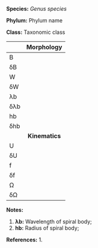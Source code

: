 **Species:** *Genus species*

**Phylum:** Phylum name

**Class:** Taxonomic class


|     | **Morphology** |
|:--- | :------------: |
| B   |  |
| δB  |  |
| W   |  |
| δW  |  |
| λb  |  |
| δλb |  |
| hb  |  |
| δhb |  |
|     | **Kinematics** |
| U   |  |
| δU  |  |
| f   |  |
| δf  |  |
| Ω   |  |
| δΩ  |  |


**Notes:**
1. **λb:** Wavelength of spiral body;
1. **hb:** Radius of spiral body;

**References:**
1.
